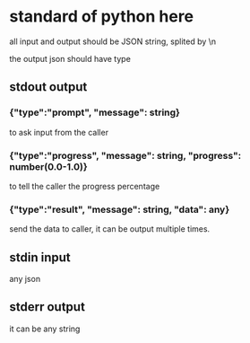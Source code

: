 # standard of python here

all input and output should be JSON string, splited by \n

the output json should have type

## stdout output

### {"type":"prompt", "message": string}
to ask input from the caller

### {"type":"progress", "message": string, "progress": number(0.0-1.0)}
to tell the caller the progress percentage

### {"type":"result", "message": string, "data": any}
send the data to caller, it can be output multiple times.

## stdin input
any json

## stderr output
it can be any string